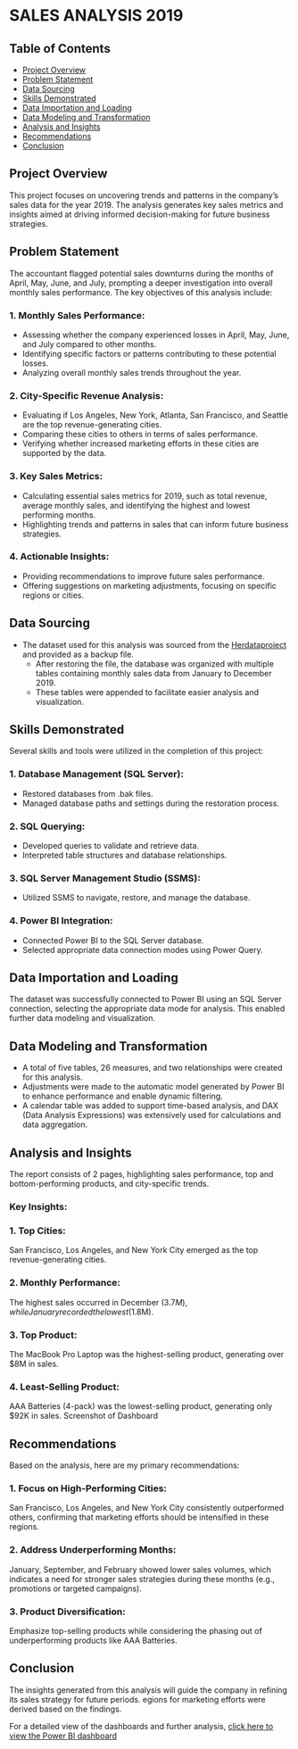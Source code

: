 # SALES ANALYSIS 2019

## Table of Contents

- [Project Overview](#project-overview)
- [Problem Statement](#problem-statement)
- [Data Sourcing](#data-sourcing)
- [Skills Demonstrated](#skills-demonstrated)
- [Data Importation and Loading](#data-importation-and-loading)
- [Data Modeling and Transformation](#data-modeling-and-transformation)
- [Analysis and Insights](#analysis-and-insights)
- [Recommendations](#recommendations)
- [Conclusion](#conclusion)

## Project Overview

This project focuses on uncovering trends and patterns in the company’s sales data for the year 2019. The analysis generates key sales metrics and insights aimed at driving informed decision-making for future business strategies.

## Problem Statement
The accountant flagged potential sales downturns during the months of April, May, June, and July, prompting a deeper investigation into overall monthly sales performance. The key objectives of this analysis include:

### 1. Monthly Sales Performance:

- Assessing whether the company experienced losses in April, May, June, and July compared to other months.
- Identifying specific factors or patterns contributing to these potential losses.
- Analyzing overall monthly sales trends throughout the year.

### 2. City-Specific Revenue Analysis:

- Evaluating if Los Angeles, New York, Atlanta, San Francisco, and Seattle are the top revenue-generating cities.
- Comparing these cities to others in terms of sales performance.
- Verifying whether increased marketing efforts in these cities are supported by the data.

### 3. Key Sales Metrics:

- Calculating essential sales metrics for 2019, such as total revenue, average monthly sales, and identifying the highest and lowest performing months.
- Highlighting trends and patterns in sales that can inform future business strategies.

### 4. Actionable Insights:

- Providing recommendations to improve future sales performance.
- Offering suggestions on marketing adjustments, focusing on specific regions or cities.

## Data Sourcing

- The dataset used for this analysis was sourced from the [Herdataproject](https://files.gumroad.com/attachments/2558769275487/d9a06a6634d546d7813af169ed903e12/original/Sale_2019.bak?response-content-disposition=attachment&verify=1725703225-DS4XMkAFzU5Wlw0XpsHH50U88T30TcKmN4RSkzHdCkc%3D]
) and provided as a backup file.
  - After restoring the file, the database was organized with multiple tables containing monthly sales data from January to December 2019.
  - These tables were appended to facilitate easier analysis and visualization.

## Skills Demonstrated
Several skills and tools were utilized in the completion of this project:

### 1. Database Management (SQL Server):

-  Restored databases from .bak files.
-   Managed database paths and settings during the restoration process.

### 2. SQL Querying:

- Developed queries to validate and retrieve data.
-  Interpreted table structures and database relationships.

### 3. SQL Server Management Studio (SSMS):

- Utilized SSMS to navigate, restore, and manage the database.

### 4. Power BI Integration:

- Connected Power BI to the SQL Server database.
- Selected appropriate data connection modes using Power Query.

## Data Importation and Loading

The dataset was successfully connected to Power BI using an SQL Server connection, selecting the appropriate data mode for analysis. This enabled further data modeling and visualization.

## Data Modeling and Transformation

- A total of five tables, 26 measures, and two relationships were created for this analysis.
- Adjustments were made to the automatic model generated by Power BI to enhance performance and enable dynamic filtering.
- A calendar table was added to support time-based analysis, and DAX (Data Analysis Expressions) was extensively used for calculations and data aggregation.

## Analysis and Insights

The report consists of 2 pages, highlighting sales performance, top and bottom-performing products, and city-specific trends.

### Key Insights:
### 1. Top Cities:

San Francisco, Los Angeles, and New York City emerged as the top revenue-generating cities.

### 2. Monthly Performance:
The highest sales occurred in December ($3.7M), while January recorded the lowest ($1.8M).

### 3. Top Product:
The MacBook Pro Laptop was the highest-selling product, generating over $8M in sales.

### 4. Least-Selling Product:
AAA Batteries (4-pack) was the lowest-selling product, generating only $92K in sales.
Screenshot of Dashboard

## Recommendations

Based on the analysis, here are my primary recommendations:

### 1. Focus on High-Performing Cities: 

San Francisco, Los Angeles, and New York City consistently outperformed others, confirming that marketing efforts should be intensified in these regions.

### 2. Address Underperforming Months: 

January, September, and February showed lower sales volumes, which indicates a need for stronger sales strategies during these months (e.g., promotions or targeted campaigns).

### 3. Product Diversification: 

Emphasize top-selling products while considering the phasing out of underperforming products like AAA Batteries.

## Conclusion

The insights generated from this analysis will guide the company in refining its sales strategy for future periods. egions for marketing efforts were derived based on the findings.

For a detailed view of the dashboards and further analysis, [click here to view the Power BI dashboard](https://app.powerbi.com/groups/me/reports/8b41838f-eef1-45ac-9155-4c13ab207836/79772120a00745809e8d?experience=power-bi)
